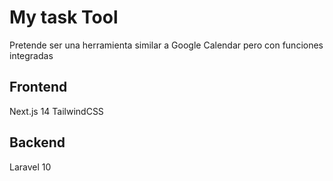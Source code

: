 # My task Tool
Pretende ser una herramienta similar a Google Calendar pero con funciones integradas

## Frontend 
Next.js 14
TailwindCSS

## Backend
Laravel 10
